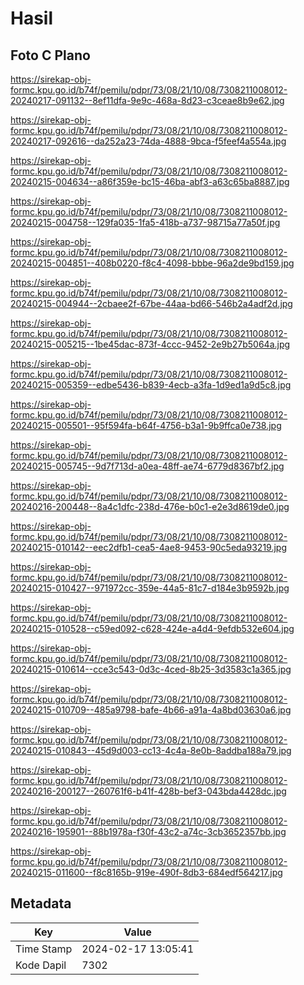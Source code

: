 # Hasil

## Foto C Plano

https://sirekap-obj-formc.kpu.go.id/b74f/pemilu/pdpr/73/08/21/10/08/7308211008012-20240217-091132--8ef11dfa-9e9c-468a-8d23-c3ceae8b9e62.jpg

https://sirekap-obj-formc.kpu.go.id/b74f/pemilu/pdpr/73/08/21/10/08/7308211008012-20240217-092616--da252a23-74da-4888-9bca-f5feef4a554a.jpg

https://sirekap-obj-formc.kpu.go.id/b74f/pemilu/pdpr/73/08/21/10/08/7308211008012-20240215-004634--a86f359e-bc15-46ba-abf3-a63c65ba8887.jpg

https://sirekap-obj-formc.kpu.go.id/b74f/pemilu/pdpr/73/08/21/10/08/7308211008012-20240215-004758--129fa035-1fa5-418b-a737-98715a77a50f.jpg

https://sirekap-obj-formc.kpu.go.id/b74f/pemilu/pdpr/73/08/21/10/08/7308211008012-20240215-004851--408b0220-f8c4-4098-bbbe-96a2de9bd159.jpg

https://sirekap-obj-formc.kpu.go.id/b74f/pemilu/pdpr/73/08/21/10/08/7308211008012-20240215-004944--2cbaee2f-67be-44aa-bd66-546b2a4adf2d.jpg

https://sirekap-obj-formc.kpu.go.id/b74f/pemilu/pdpr/73/08/21/10/08/7308211008012-20240215-005215--1be45dac-873f-4ccc-9452-2e9b27b5064a.jpg

https://sirekap-obj-formc.kpu.go.id/b74f/pemilu/pdpr/73/08/21/10/08/7308211008012-20240215-005359--edbe5436-b839-4ecb-a3fa-1d9ed1a9d5c8.jpg

https://sirekap-obj-formc.kpu.go.id/b74f/pemilu/pdpr/73/08/21/10/08/7308211008012-20240215-005501--95f594fa-b64f-4756-b3a1-9b9ffca0e738.jpg

https://sirekap-obj-formc.kpu.go.id/b74f/pemilu/pdpr/73/08/21/10/08/7308211008012-20240215-005745--9d7f713d-a0ea-48ff-ae74-6779d8367bf2.jpg

https://sirekap-obj-formc.kpu.go.id/b74f/pemilu/pdpr/73/08/21/10/08/7308211008012-20240216-200448--8a4c1dfc-238d-476e-b0c1-e2e3d8619de0.jpg

https://sirekap-obj-formc.kpu.go.id/b74f/pemilu/pdpr/73/08/21/10/08/7308211008012-20240215-010142--eec2dfb1-cea5-4ae8-9453-90c5eda93219.jpg

https://sirekap-obj-formc.kpu.go.id/b74f/pemilu/pdpr/73/08/21/10/08/7308211008012-20240215-010427--971972cc-359e-44a5-81c7-d184e3b9592b.jpg

https://sirekap-obj-formc.kpu.go.id/b74f/pemilu/pdpr/73/08/21/10/08/7308211008012-20240215-010528--c59ed092-c628-424e-a4d4-9efdb532e604.jpg

https://sirekap-obj-formc.kpu.go.id/b74f/pemilu/pdpr/73/08/21/10/08/7308211008012-20240215-010614--cce3c543-0d3c-4ced-8b25-3d3583c1a365.jpg

https://sirekap-obj-formc.kpu.go.id/b74f/pemilu/pdpr/73/08/21/10/08/7308211008012-20240215-010709--485a9798-bafe-4b66-a91a-4a8bd03630a6.jpg

https://sirekap-obj-formc.kpu.go.id/b74f/pemilu/pdpr/73/08/21/10/08/7308211008012-20240215-010843--45d9d003-cc13-4c4a-8e0b-8addba188a79.jpg

https://sirekap-obj-formc.kpu.go.id/b74f/pemilu/pdpr/73/08/21/10/08/7308211008012-20240216-200127--260761f6-b41f-428b-bef3-043bda4428dc.jpg

https://sirekap-obj-formc.kpu.go.id/b74f/pemilu/pdpr/73/08/21/10/08/7308211008012-20240216-195901--88b1978a-f30f-43c2-a74c-3cb3652357bb.jpg

https://sirekap-obj-formc.kpu.go.id/b74f/pemilu/pdpr/73/08/21/10/08/7308211008012-20240215-011600--f8c8165b-919e-490f-8db3-684edf564217.jpg


## Metadata

| Key        | Value               |
| ---------- | ------------------- |
| Time Stamp | 2024-02-17 13:05:41 |
| Kode Dapil | 7302                |




